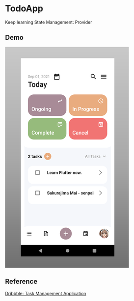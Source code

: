 # TodoApp
Keep learning State Management: Provider  
## Demo  
![alt text](https://github.com/Hoanglam1134/TodoApp/blob/60817a6c925771b4796e04d303ffe4eb6ab69c9f/preview/demo.png?raw=true)
## Reference  
[Dribbble: Task Management Application](https://dribbble.com/shots/14989612-Task-Management-Application/attachments/6710059?mode=media)
